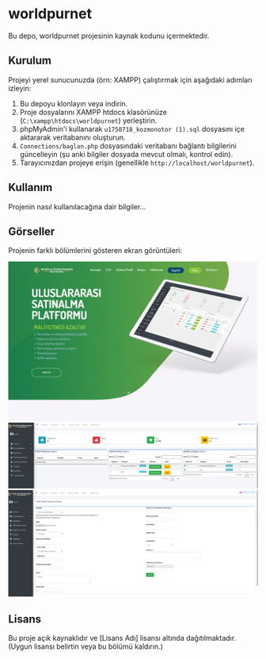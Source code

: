 # worldpurnet

Bu depo, worldpurnet projesinin kaynak kodunu içermektedir.

## Kurulum

Projeyi yerel sunucunuzda (örn: XAMPP) çalıştırmak için aşağıdaki adımları izleyin:

1. Bu depoyu klonlayın veya indirin.
2. Proje dosyalarını XAMPP htdocs klasörünüze (`C:\xampp\htdocs\worldpurnet`) yerleştirin.
3. phpMyAdmin'i kullanarak `u1750718_kozmonotor (1).sql` dosyasını içe aktararak veritabanını oluşturun.
4. `Connections/baglan.php` dosyasındaki veritabanı bağlantı bilgilerini güncelleyin (şu anki bilgiler dosyada mevcut olmalı, kontrol edin).
5. Tarayıcınızdan projeye erişin (genellikle `http://localhost/worldpurnet`).

## Kullanım

Projenin nasıl kullanılacağına dair bilgiler...

## Görseller

Projenin farklı bölümlerini gösteren ekran görüntüleri:

![Anasayfa](gorsel/0.png)
![Dashboard](gorsel/1.png)
![Dashboard](gorsel/2.png)



## Lisans

Bu proje açık kaynaklıdır ve [Lisans Adı] lisansı altında dağıtılmaktadır. (Uygun lisansı belirtin veya bu bölümü kaldırın.) 
